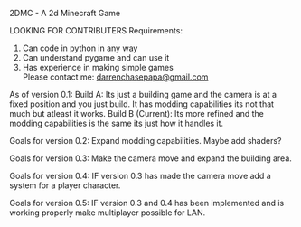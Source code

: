 2DMC - A 2d Minecraft Game

LOOKING FOR CONTRIBUTERS
Requirements:
  1. Can code in python in any way
  2. Can understand pygame and can use it
  3. Has experience in making simple games
<br>Please contact me: darrenchasepapa@gmail.com

As of version 0.1:
  Build A:
    Its just a building game and the camera is at a fixed position and
    you just build.
    It has modding capabilities its not that much but atleast it works.
  Build B (Current):
    Its more refined and the modding capabilities is the same its just how it handles it.

Goals for version 0.2:
  Expand modding capabilities.
  Maybe add shaders?

Goals for version 0.3:
  Make the camera move and expand the building area.

Goals for version 0.4:
  IF version 0.3 has made the camera move add a system for a player character.

Goals for version 0.5:
  IF version 0.3 and 0.4 has been implemented and is working properly make multiplayer possible for LAN.

